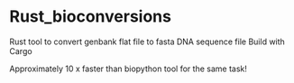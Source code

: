 # Rust_bioconversions

Rust tool to convert genbank flat file to fasta DNA sequence file
Build with Cargo 

Approximately 10 x faster than biopython tool for the same task!
